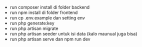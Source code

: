 - run composer install di folder backend
- run npm install di folder frontend
- run cp .env.example  dan setting env
- run php generate:key
- run php artisan migrate
- run php artisan seeder untuk isi data (kalo maunual juga bisa)
- run php artisan serve dan npm run dev 
